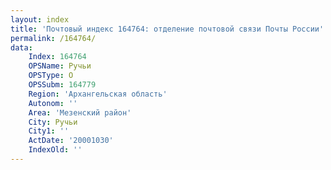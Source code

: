 ```yaml
---
layout: index
title: 'Почтовый индекс 164764: отделение почтовой связи Почты России'
permalink: /164764/
data:
    Index: 164764
    OPSName: Ручьи
    OPSType: О
    OPSSubm: 164779
    Region: 'Архангельская область'
    Autonom: ''
    Area: 'Мезенский район'
    City: Ручьи
    City1: ''
    ActDate: '20001030'
    IndexOld: ''
---
```

